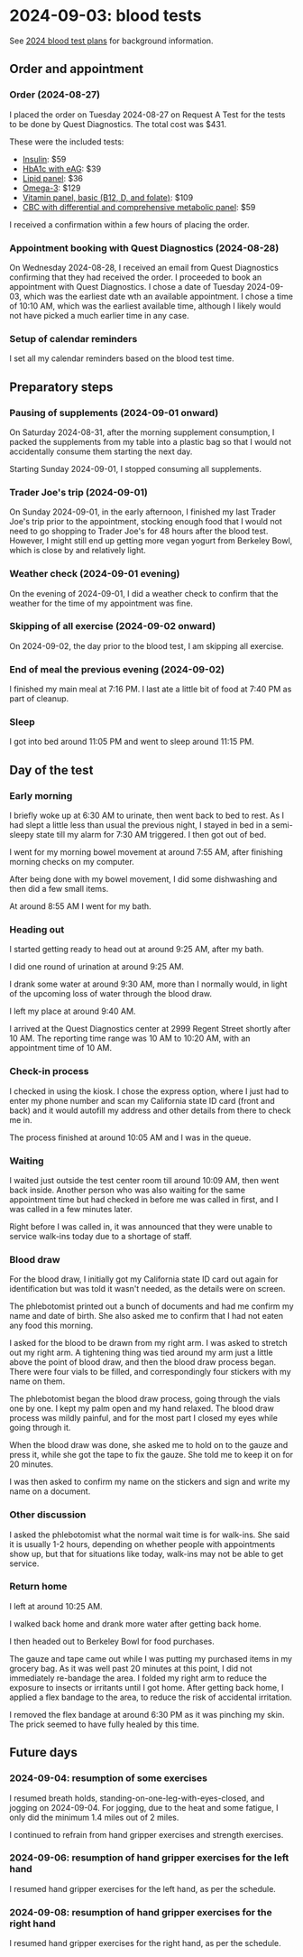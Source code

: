 # 2024-09-03: blood tests

See [2024 blood test plans](2024-blood-test-plans.md) for background information.

## Order and appointment

### Order (2024-08-27)

I placed the order on Tuesday 2024-08-27 on Request A Test for the tests to be
done by Quest Diagnostics. The total cost was $431.

These were the included tests:

* [Insulin](https://requestatest.com/insulin-testing): $59
* [HbA1c with eAG](https://requestatest.com/hemoglobin-a1c-with-eag-testing): $39
* [Lipid panel](https://requestatest.com/lipid-panel-testing): $36
* [Omega-3](https://requestatest.com/omega-3-blood-test): $129
* [Vitamin panel, basic (B12, D, and folate)]( https://requestatest.com/basic-vitamin-deficiency-panel-vitamin-b12-d-folate-blood-test): $109
* [CBC with differential and comprehensive metabolic panel](https://requestatest.com/complete-blood-count-cbc-and-comprehensive-metabolic-panel-cmp-blood-test): $59

I received a confirmation within a few hours of placing the order.

### Appointment booking with Quest Diagnostics (2024-08-28)

On Wednesday 2024-08-28, I received an email from Quest Diagnostics
confirming that they had received the order. I proceeded to book an
appointment with Quest Diagnostics. I chose a date of Tuesday
2024-09-03, which was the earliest date wth an available
appointment. I chose a time of 10:10 AM, which was the earliest
available time, although I likely would not have picked a much earlier
time in any case.

### Setup of calendar reminders

I set all my calendar reminders based on the blood test time.

## Preparatory steps

### Pausing of supplements (2024-09-01 onward)

On Saturday 2024-08-31, after the morning supplement consumption, I
packed the supplements from my table into a plastic bag so that I
would not accidentally consume them starting the next day.

Starting Sunday 2024-09-01, I stopped consuming all supplements.

### Trader Joe's trip (2024-09-01)

On Sunday 2024-09-01, in the early afternoon, I finished my last
Trader Joe's trip prior to the appointment, stocking enough food that
I would not need to go shopping to Trader Joe's for 48 hours after the
blood test. However, I might still end up getting more vegan yogurt
from Berkeley Bowl, which is close by and relatively light.

### Weather check (2024-09-01 evening)

On the evening of 2024-09-01, I did a weather check to confirm that
the weather for the time of my appointment was fine.

### Skipping of all exercise (2024-09-02 onward)

On 2024-09-02, the day prior to the blood test, I am skipping all
exercise.

### End of meal the previous evening (2024-09-02)

I finished my main meal at 7:16 PM. I last ate a little bit of food at
7:40 PM as part of cleanup.

### Sleep

I got into bed around 11:05 PM and went to sleep around 11:15 PM.

## Day of the test

### Early morning

I briefly woke up at 6:30 AM to urinate, then went back to bed to
rest. As I had slept a little less than usual the previous night, I
stayed in bed in a semi-sleepy state till my alarm for 7:30 AM
triggered. I then got out of bed.

I went for my morning bowel movement at around 7:55 AM, after
finishing morning checks on my computer.

After being done with my bowel movement, I did some dishwashing and
then did a few small items.

At around 8:55 AM I went for my bath.

### Heading out

I started getting ready to head out at around 9:25 AM, after my bath.

I did one round of urination at around 9:25 AM.

I drank some water at around 9:30 AM, more than I normally would, in
light of the upcoming loss of water through the blood draw.

I left my place at around 9:40 AM.

I arrived at the Quest Diagnostics center at 2999 Regent Street
shortly after 10 AM. The reporting time range was 10 AM to 10:20 AM,
with an appointment time of 10 AM.

### Check-in process

I checked in using the kiosk. I chose the express option, where I just
had to enter my phone number and scan my California state ID card
(front and back) and it would autofill my address and other details
from there to check me in.

The process finished at around 10:05 AM and I was in the queue.

### Waiting

I waited just outside the test center room till around 10:09 AM, then
went back inside. Another person who was also waiting for the same
appointment time but had checked in before me was called in first, and
I was called in a few minutes later.

Right before I was called in, it was announced that they were unable
to service walk-ins today due to a shortage of staff.

### Blood draw

For the blood draw, I initially got my California state ID card out
again for identification but was told it wasn't needed, as the details
were on screen.

The phlebotomist printed out a bunch of documents and had me confirm
my name and date of birth. She also asked me to confirm that I had not
eaten any food this morning.

I asked for the blood to be drawn from my right arm. I was asked to
stretch out my right arm. A tightening thing was tied around my arm
just a little above the point of blood draw, and then the blood draw
process began. There were four vials to be filled, and correspondingly
four stickers with my name on them.

The phlebotomist began the blood draw process, going through the vials
one by one. I kept my palm open and my hand relaxed. The blood draw
process was mildly painful, and for the most part I closed my eyes
while going through it.

When the blood draw was done, she asked me to hold on to the gauze and
press it, while she got the tape to fix the gauze. She told me to keep
it on for 20 minutes.

I was then asked to confirm my name on the stickers and sign and write
my name on a document.

### Other discussion

I asked the phlebotomist what the normal wait time is for
walk-ins. She said it is usually 1-2 hours, depending on whether
people with appointments show up, but that for situations like today,
walk-ins may not be able to get service.

### Return home

I left at around 10:25 AM.

I walked back home and drank more water after getting back home.

I then headed out to Berkeley Bowl for food purchases.

The gauze and tape came out while I was putting my purchased items in
my grocery bag. As it was well past 20 minutes at this point, I did
not immediately re-bandage the area. I folded my right arm to reduce
the exposure to insects or irritants until I got home. After getting
back home, I applied a flex bandage to the area, to reduce the risk of
accidental irritation.

I removed the flex bandage at around 6:30 PM as it was pinching my
skin. The prick seemed to have fully healed by this time.

## Future days

### 2024-09-04: resumption of some exercises

I resumed breath holds, standing-on-one-leg-with-eyes-closed, and
jogging on 2024-09-04. For jogging, due to the heat and some fatigue,
I only did the minimum 1.4 miles out of 2 miles.

I continued to refrain from hand gripper exercises and strength
exercises.

### 2024-09-06: resumption of hand gripper exercises for the left hand

I resumed hand gripper exercises for the left hand, as per the
schedule.

### 2024-09-08: resumption  of hand gripper exercises for the right hand

I resumed hand gripper exercises for the right hand, as per the
schedule.
